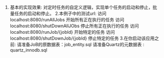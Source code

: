 1. 基本的实现效果: 对定时任务的自定义逻辑，实现单个任务的启动和停止，批量任务的启动和停止。
2.本例子中的测试url:
 访问localhost:8080/runAllJobs      开始所有正在执行的任务
 访问localhost:8080/shutDownAllJObs 停止所有正在执行的任务
 访问localhost:8080/runJob/{jobId}  开始特定的任务
 访问localhost:8080/shutDownJob/{jobId} 停止特定的任务
3.在你启动该应用之前:
 请准备JoB的原数据表：job_entity.sql
 请准备Quartz的元数据表 : quartz_innodb.sql
             
          
